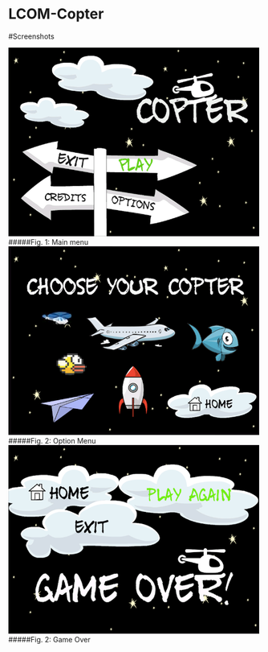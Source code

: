# LCOM-Copter

#Screenshots

<img src="https://github.com/MariaJoaoMiraPaulo/LCOM-Copter/blob/master/proj/images/Menu.bmp" width="500">
#####Fig. 1: Main menu

<img src="https://github.com/MariaJoaoMiraPaulo/LCOM-Copter/blob/master/proj/images/option.bmp" width="500">
#####Fig. 2: Option Menu

<img src="https://github.com/MariaJoaoMiraPaulo/LCOM-Copter/blob/master/proj/images/gameOver.bmp" width="500">
#####Fig. 2: Game Over

